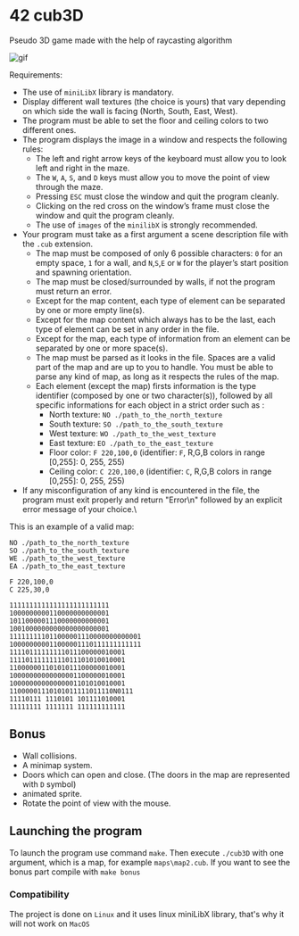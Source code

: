 # 42 cub3D
Pseudo 3D game made with the help of raycasting algorithm

![gif](minishell.gif)

Requirements:
* The use of `miniLibX` library is mandatory.
* Display different wall textures (the choice is yours) that vary depending on which side the wall is facing (North, South, East, West).
* The program must be able to set the floor and ceiling colors to two different ones.
* The program displays the image in a window and respects the following rules:
  - The left and right arrow keys of the keyboard must allow you to look left and right in the maze.
  - The `W`, `A`, `S`, and `D` keys must allow you to move the point of view through the maze.
  - Pressing `ESC` must close the window and quit the program cleanly.
  - Clicking on the red cross on the window’s frame must close the window and quit the program cleanly.
  - The use of `images` of the `minilibX` is strongly recommended.
* Your program must take as a first argument a scene description file with the `.cub` extension.
  - The map must be composed of only 6 possible characters: `0` for an empty space, `1` for a wall, and `N`,`S`,`E` or `W` for the player’s start position and spawning orientation.
  - The map must be closed/surrounded by walls, if not the program must return an error.
  - Except for the map content, each type of element can be separated by one or more empty line(s).
  - Except for the map content which always has to be the last, each type of element can be set in any order in the file.
  - Except for the map, each type of information from an element can be separated by one or more space(s).
  - The map must be parsed as it looks in the file. Spaces are a valid part of the map and are up to you to handle. You must be able to parse any kind of map, as long as it respects the rules of the map.
  - Each element (except the map) firsts information is the type identifier (composed by one or two character(s)), followed by all specific informations for each object in a strict order such as :
    + North texture: `NO ./path_to_the_north_texture`
    + South texture: `SO ./path_to_the_south_texture`
    + West texture: `WO ./path_to_the_west_texture`
    + East texture: `EO ./path_to_the_east_texture`
    + Floor color: `F 220,100,0` (identifier: `F`, R,G,B colors in range [0,255]: 0, 255, 255)
    + Ceiling color: `C 220,100,0` (identifier: `C`, R,G,B colors in range [0,255]: 0, 255, 255)
*  If any misconfiguration of any kind is encountered in the file, the program
must exit properly and return "Error\n" followed by an explicit error message
of your choice.\\

This is an example of a valid map:

```
NO ./path_to_the_north_texture
SO ./path_to_the_south_texture
WE ./path_to_the_west_texture
EA ./path_to_the_east_texture

F 220,100,0
C 225,30,0

1111111111111111111111111
1000000000110000000000001
1011000001110000000000001
1001000000000000000000001
111111111011000001110000000000001
100000000011000001110111111111111
11110111111111011100000010001
11110111111111011101010010001
11000000110101011100000010001
10000000000000001100000010001
10000000000000001101010010001
11000001110101011111011110N0111
11110111 1110101 101111010001
11111111 1111111 111111111111
```

## Bonus
* Wall collisions.
* A minimap system.
* Doors which can open and close. (The doors in the map are represented with `D` symbol)
* animated sprite.
* Rotate the point of view with the mouse.
 
## Launching the program

To launch the program use command `make`. Then execute `./cub3D` with one argument, which is a map, for example `maps\map2.cub`. If you want to see the bonus part compile with `make bonus`


### Compatibility
The project is done on `Linux` and it uses linux miniLibX library, that's why it will not work on `MacOS`
